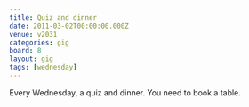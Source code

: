 ```yaml
---
title: Quiz and dinner
date: 2011-03-02T00:00:00.000Z
venue: v2031
categories: gig
board: 8
layout: gig
tags: [wednesday]
---
```

Every Wednesday, a quiz and dinner. You need to book a table.
